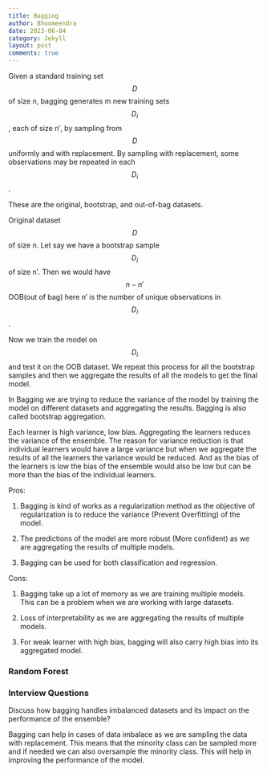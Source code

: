 ```yaml
---
title: Bagging
author: Bhoomeendra 
date: 2023-06-04
category: Jekyll
layout: post
comments: true
---
```

Given a standard training set $$D$$ of size n, bagging generates m new training sets $$D_{i}$$, each of size n′, by sampling from $$D$$ uniformly and with replacement. By sampling with replacement, some observations may be repeated in each $$D_{i}$$.

These are the original, bootstrap, and out-of-bag datasets.

Original dataset $$D$$ of size n. Let say we have a bootstrap sample $$D_{i}$$ of size n′. Then we would have $$ n - n′$$ OOB(out of bag) here n′ is the number of unique observations in $$D_{i}$$.

Now we train the model on $$D_{i}$$ and test it on the OOB dataset. We repeat this process for all the bootstrap samples and then we aggregate the results of all the models to get the final model.

In Bagging we are trying to reduce the variance of the model by training the model on different datasets and aggregating the results. Bagging is also called bootstrap aggregation.

Each learner is high variance, low bias. Aggregating the learners reduces the variance of the ensemble. The reason for variance reduction is that individual learners would have a large variance but when we aggregate the results of all the learners the variance would be reduced. And as the bias of the learners is low the bias of the ensemble would also be low but can be more than the bias of the individual learners.

Pros:
1. Bagging is kind of works as a regularization method as the objective of regularization is to reduce the variance (Prevent Overfitting) of the model.

2. The predictions of the model are more robust (More confident) as we are aggregating the results of multiple models.

3. Bagging can be used for both classification and regression.

Cons:

1. Bagging take up a lot of memory as we are training multiple models. This can be a problem when we are working with large datasets.

2. Loss of interpretability as we are aggregating the results of multiple models.

3. For weak learner with high bias, bagging will also carry high bias into its aggregated model.

### Random Forest

### Interview Questions

Discuss how bagging handles imbalanced datasets and its impact on the performance of the ensemble?

Bagging can help in cases of data imbalace as we are sampling the data with replacement. This means that the minority class can be sampled more and if needed we can also oversample the minority class. This will help in improving the performance of the model.